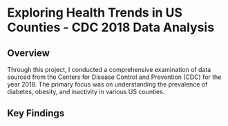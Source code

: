 # Exploring Health Trends in US Counties - CDC 2018 Data Analysis


## Overview
Through this project, I conducted a comprehensive examination of data sourced from the Centers for Disease Control and Prevention (CDC) for the year 2018. The primary focus was on understanding the prevalence of diabetes, obesity, and inactivity in various US counties.

## Key Findings


